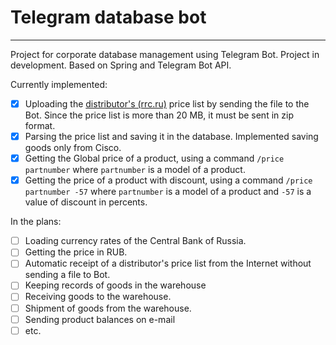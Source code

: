 # Telegram database bot
____

Project for corporate database management using Telegram Bot. Project in development. Based on Spring and Telegram Bot API.

Currently implemented:
- [X] Uploading the [distributor's (rrc.ru)](https://b2b.rrc.ru/) price list by sending the file to the Bot. Since the price list is more than 20 MB, it must be sent in zip format.
- [X] Parsing the price list and saving it in the database. Implemented saving goods only from Cisco.
- [X] Getting the Global price of a product, using a command `/price partnumber` where `partnumber` is a model of a product.
- [X] Getting the price of a product with discount, using a command `/price partnumber -57` where `partnumber` is a model of a product and `-57` is a value of discount in percents.

In the plans:
- [ ] Loading currency rates of the Central Bank of Russia.
- [ ] Getting the price in RUB.
- [ ] Automatic receipt of a distributor's price list from the Internet without sending a file to Bot.
- [ ] Keeping records of goods in the warehouse
- [ ] Receiving goods to the warehouse.
- [ ] Shipment of goods from the warehouse.
- [ ] Sending product balances on e-mail
- [ ] etc.
